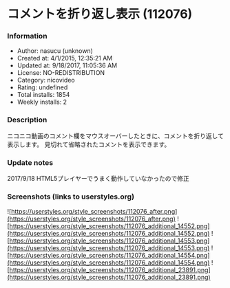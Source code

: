 # コメントを折り返し表示 (112076)

### Information
- Author: nasucu (unknown)
- Created at: 4/1/2015, 12:35:21 AM
- Updated at: 9/18/2017, 11:05:36 AM
- License: NO-REDISTRIBUTION
- Category: nicovideo
- Rating: undefined
- Total installs: 1854
- Weekly installs: 2


### Description
ニコニコ動画のコメント欄をマウスオーバーしたときに、コメントを折り返して表示します。
見切れて省略されたコメントを表示できます。

### Update notes
2017/9/18 HTML5プレイヤーでうまく動作していなかったので修正

### Screenshots (links to userstyles.org)
![https://userstyles.org/style_screenshots/112076_after.png](https://userstyles.org/style_screenshots/112076_after.png)
![https://userstyles.org/style_screenshots/112076_additional_14552.png](https://userstyles.org/style_screenshots/112076_additional_14552.png)
![https://userstyles.org/style_screenshots/112076_additional_14553.png](https://userstyles.org/style_screenshots/112076_additional_14553.png)
![https://userstyles.org/style_screenshots/112076_additional_14554.png](https://userstyles.org/style_screenshots/112076_additional_14554.png)
![https://userstyles.org/style_screenshots/112076_additional_23891.png](https://userstyles.org/style_screenshots/112076_additional_23891.png)

